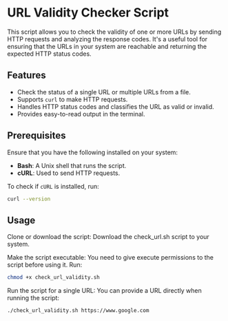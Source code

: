 # URL Validity Checker Script

This script allows you to check the validity of one or more URLs by sending HTTP requests and analyzing the response codes. It's a useful tool for ensuring that the URLs in your system are reachable and returning the expected HTTP status codes.

## Features
- Check the status of a single URL or multiple URLs from a file.
- Supports `curl` to make HTTP requests.
- Handles HTTP status codes and classifies the URL as valid or invalid.
- Provides easy-to-read output in the terminal.

## Prerequisites
Ensure that you have the following installed on your system:
- **Bash**: A Unix shell that runs the script.
- **cURL**: Used to send HTTP requests.
  
To check if `cURL` is installed, run:
```bash
curl --version
```
## Usage
Clone or download the script: Download the check_url.sh script to your system.

Make the script executable: You need to give execute permissions to the script before using it. Run:
```bash
chmod +x check_url_validity.sh
```
Run the script for a single URL: You can provide a URL directly when running the script:
```bash
./check_url_validity.sh https://www.google.com
```
